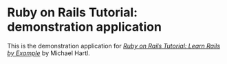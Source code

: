 # Ruby on Rails Tutorial: demonstration application

This is the demonstration application for [*Ruby on Rails Tutorial: Learn Rails by Example*](http://railstutorial.org) by Michael Hartl.